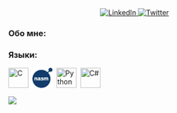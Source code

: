 

<div id="socials" align="center">
    <a href="Telegram-url">
    <img src="https://img.shields.io/badge/Telegram-gray?style=flat&logo=telegram&link=https%3A%2F%2Ft.me%2F" alt="LinkedIn"/>
  </a>
  <a href="Gmail-url">
    <img src="https://img.shields.io/badge/Gmail-gray?style=flat&logo=gmail&link=https%3A%2F%2Ft.me%2F" alt="Twitter"/>
  </a>
</div>

### Обо мне:


### Языки:
  <img src="https://cdn.jsdelivr.net/gh/devicons/devicon@latest/icons/c/c-original.svg" title="C" width="40" height="40"/>&nbsp;
  <img src="https://raw.githubusercontent.com/igmunv/igmunv/refs/heads/main/nasm.svg" title="NASM" width="40" height="40"/>&nbsp;
 <img src="https://cdn.jsdelivr.net/gh/devicons/devicon@latest/icons/python/python-original.svg" title="Python" width="40" height="40" />&nbsp;
 <img src="https://cdn.jsdelivr.net/gh/devicons/devicon@latest/icons/csharp/csharp-original.svg"  title="C#" width="40" height="40"/>&nbsp;
 
![](http://github-profile-summary-cards.vercel.app/api/cards/repos-per-language?username=igmunv&theme=github_dark) 
